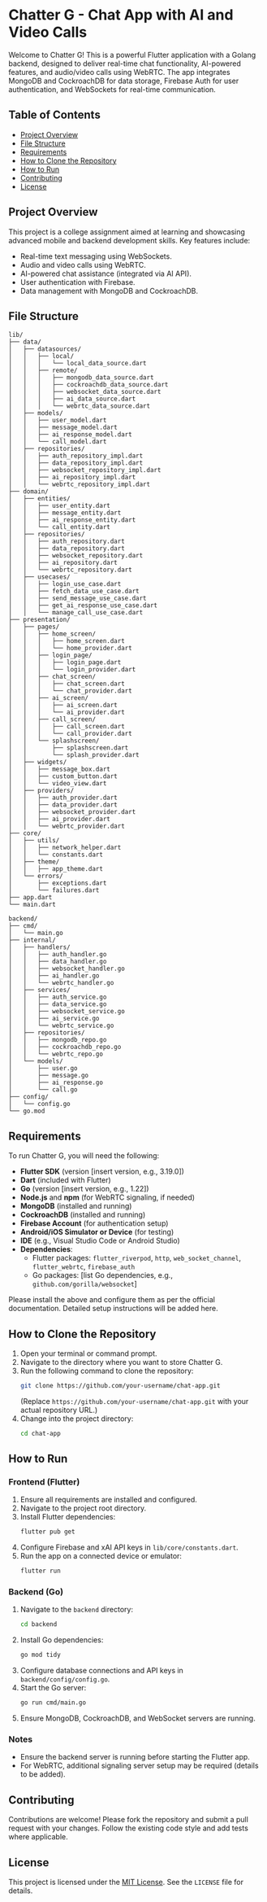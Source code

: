 # Chatter G - Chat App with AI and Video Calls

Welcome to Chatter G! This is a powerful Flutter application with a Golang backend, designed to deliver real-time chat functionality, AI-powered features, and audio/video calls using WebRTC. The app integrates MongoDB and CockroachDB for data storage, Firebase Auth for user authentication, and WebSockets for real-time communication.

## Table of Contents
- [Project Overview](#project-overview)
- [File Structure](#file-structure)
- [Requirements](#requirements)
- [How to Clone the Repository](#how-to-clone-the-repository)
- [How to Run](#how-to-run)
- [Contributing](#contributing)
- [License](#license)

## Project Overview
This project is a college assignment aimed at learning and showcasing advanced mobile and backend development skills. Key features include:
- Real-time text messaging using WebSockets.
- Audio and video calls using WebRTC.
- AI-powered chat assistance (integrated via AI API).
- User authentication with Firebase.
- Data management with MongoDB and CockroachDB.

## File Structure
```
lib/
├── data/
│   ├── datasources/
│   │   ├── local/
│   │   │   └── local_data_source.dart
│   │   ├── remote/
│   │   │   ├── mongodb_data_source.dart
│   │   │   ├── cockroachdb_data_source.dart
│   │   │   ├── websocket_data_source.dart
│   │   │   ├── ai_data_source.dart
│   │   │   └── webrtc_data_source.dart
│   ├── models/
│   │   ├── user_model.dart
│   │   ├── message_model.dart
│   │   ├── ai_response_model.dart
│   │   └── call_model.dart
│   ├── repositories/
│   │   ├── auth_repository_impl.dart
│   │   ├── data_repository_impl.dart
│   │   ├── websocket_repository_impl.dart
│   │   ├── ai_repository_impl.dart
│   │   └── webrtc_repository_impl.dart
├── domain/
│   ├── entities/
│   │   ├── user_entity.dart
│   │   ├── message_entity.dart
│   │   ├── ai_response_entity.dart
│   │   └── call_entity.dart
│   ├── repositories/
│   │   ├── auth_repository.dart
│   │   ├── data_repository.dart
│   │   ├── websocket_repository.dart
│   │   ├── ai_repository.dart
│   │   └── webrtc_repository.dart
│   ├── usecases/
│   │   ├── login_use_case.dart
│   │   ├── fetch_data_use_case.dart
│   │   ├── send_message_use_case.dart
│   │   ├── get_ai_response_use_case.dart
│   │   └── manage_call_use_case.dart
├── presentation/
│   ├── pages/
│   │   ├── home_screen/
│   │   │   ├── home_screen.dart
│   │   │   └── home_provider.dart
│   │   ├── login_page/
│   │   │   ├── login_page.dart
│   │   │   └── login_provider.dart
│   │   ├── chat_screen/
│   │   │   ├── chat_screen.dart
│   │   │   └── chat_provider.dart
│   │   ├── ai_screen/
│   │   │   ├── ai_screen.dart
│   │   │   └── ai_provider.dart
│   │   ├── call_screen/
│   │   │   ├── call_screen.dart
│   │   │   └── call_provider.dart
│   │   └── splashscreen/
│   │       ├── splashscreen.dart
│   │       └── splash_provider.dart
│   ├── widgets/
│   │   ├── message_box.dart
│   │   ├── custom_button.dart
│   │   └── video_view.dart
│   ├── providers/
│   │   ├── auth_provider.dart
│   │   ├── data_provider.dart
│   │   ├── websocket_provider.dart
│   │   ├── ai_provider.dart
│   │   └── webrtc_provider.dart
├── core/
│   ├── utils/
│   │   ├── network_helper.dart
│   │   └── constants.dart
│   ├── theme/
│   │   ├── app_theme.dart
│   └── errors/
│       ├── exceptions.dart
│       └── failures.dart
├── app.dart
└── main.dart

backend/
├── cmd/
│   └── main.go
├── internal/
│   ├── handlers/
│   │   ├── auth_handler.go
│   │   ├── data_handler.go
│   │   ├── websocket_handler.go
│   │   ├── ai_handler.go
│   │   └── webrtc_handler.go
│   ├── services/
│   │   ├── auth_service.go
│   │   ├── data_service.go
│   │   ├── websocket_service.go
│   │   ├── ai_service.go
│   │   └── webrtc_service.go
│   ├── repositories/
│   │   ├── mongodb_repo.go
│   │   ├── cockroachdb_repo.go
│   │   └── webrtc_repo.go
│   └── models/
│       ├── user.go
│       ├── message.go
│       ├── ai_response.go
│       └── call.go
├── config/
│   └── config.go
└── go.mod
```

## Requirements
To run Chatter G, you will need the following:

- **Flutter SDK** (version [insert version, e.g., 3.19.0])
- **Dart** (included with Flutter)
- **Go** (version [insert version, e.g., 1.22])
- **Node.js** and **npm** (for WebRTC signaling, if needed)
- **MongoDB** (installed and running)
- **CockroachDB** (installed and running)
- **Firebase Account** (for authentication setup)
- **Android/iOS Simulator or Device** (for testing)
- **IDE** (e.g., Visual Studio Code or Android Studio)
- **Dependencies**:
   - Flutter packages: `flutter_riverpod`, `http`, `web_socket_channel`, `flutter_webrtc`, `firebase_auth`
   - Go packages: [list Go dependencies, e.g., `github.com/gorilla/websocket`]

Please install the above and configure them as per the official documentation. Detailed setup instructions will be added here.

## How to Clone the Repository
1. Open your terminal or command prompt.
2. Navigate to the directory where you want to store Chatter G.
3. Run the following command to clone the repository:
    ```bash
    git clone https://github.com/your-username/chat-app.git
    ```
    (Replace `https://github.com/your-username/chat-app.git` with your actual repository URL.)
4. Change into the project directory:
    ```bash
    cd chat-app
    ```

## How to Run
### Frontend (Flutter)
1. Ensure all requirements are installed and configured.
2. Navigate to the project root directory.
3. Install Flutter dependencies:
    ```bash
    flutter pub get
    ```
4. Configure Firebase and xAI API keys in `lib/core/constants.dart`.
5. Run the app on a connected device or emulator:
    ```bash
    flutter run
    ```

### Backend (Go)
1. Navigate to the `backend` directory:
    ```bash
    cd backend
    ```
2. Install Go dependencies:
    ```bash
    go mod tidy
    ```
3. Configure database connections and API keys in `backend/config/config.go`.
4. Start the Go server:
    ```bash
    go run cmd/main.go
    ```
5. Ensure MongoDB, CockroachDB, and WebSocket servers are running.

### Notes
- Ensure the backend server is running before starting the Flutter app.
- For WebRTC, additional signaling server setup may be required (details to be added).

## Contributing
Contributions are welcome! Please fork the repository and submit a pull request with your changes. Follow the existing code style and add tests where applicable.

## License
This project is licensed under the [MIT License](LICENSE). See the `LICENSE` file for details.
